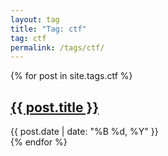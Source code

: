 ```yaml
---
layout: tag
title: "Tag: ctf"
tag: ctf
permalink: /tags/ctf/
---
```


{% for post in site.tags.ctf %}
<article class="post">
    <h2><a href="{{ post.url }}">{{ post.title }}</a></h2>
    <div class="post-meta">
        <span class="date">{{ post.date | date: "%B %d, %Y" }}</span>
    </div>
</article>
{% endfor %}
